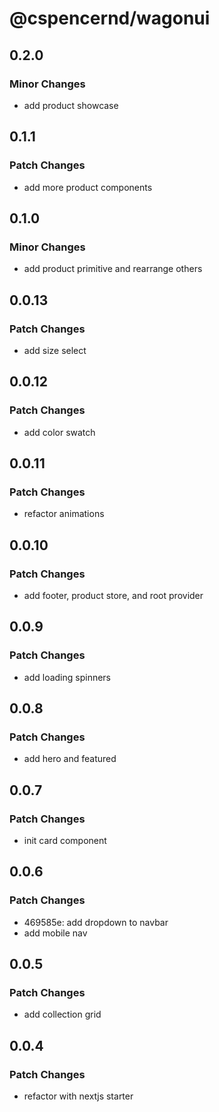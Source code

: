 # @cspencernd/wagonui

## 0.2.0

### Minor Changes

-   add product showcase

## 0.1.1

### Patch Changes

-   add more product components

## 0.1.0

### Minor Changes

-   add product primitive and rearrange others

## 0.0.13

### Patch Changes

-   add size select

## 0.0.12

### Patch Changes

-   add color swatch

## 0.0.11

### Patch Changes

-   refactor animations

## 0.0.10

### Patch Changes

-   add footer, product store, and root provider

## 0.0.9

### Patch Changes

-   add loading spinners

## 0.0.8

### Patch Changes

-   add hero and featured

## 0.0.7

### Patch Changes

-   init card component

## 0.0.6

### Patch Changes

-   469585e: add dropdown to navbar
-   add mobile nav

## 0.0.5

### Patch Changes

-   add collection grid

## 0.0.4

### Patch Changes

-   refactor with nextjs starter

